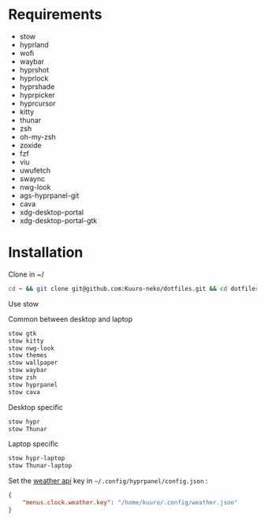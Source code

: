 # Requirements

- stow
- hyprland
- wofi
- waybar
- hyprshot
- hyprlock
- hyprshade
- hyprpicker
- hyprcursor
- kitty
- thunar
- zsh
- oh-my-zsh
- zoxide
- fzf
- viu
- uwufetch
- swaync
- nwg-look
- ags-hyprpanel-git
- cava
- xdg-desktop-portal
- xdg-desktop-portal-gtk

# Installation

Clone in ~/
```zsh
cd ~ && git clone git@github.com:Kuuro-neko/dotfiles.git && cd dotfiles/
```
Use stow

Common between desktop and laptop
```zsh
stow gtk
stow kitty
stow nwg-look
stow themes
stow wallpaper
stow waybar
stow zsh
stow hyprpanel
stow cava
```
Desktop specific
```zsh
stow hypr
stow Thunar
```
Laptop specific
```zsh
stow hypr-laptop
stow Thunar-laptop
```
Set the [weather api](https://www.weatherapi.com/my/) key in `~/.config/hyprpanel/config.json` :
```json
{
    "menus.clock.weather.key": "/home/kuuro/.config/weather.json"
}
```
